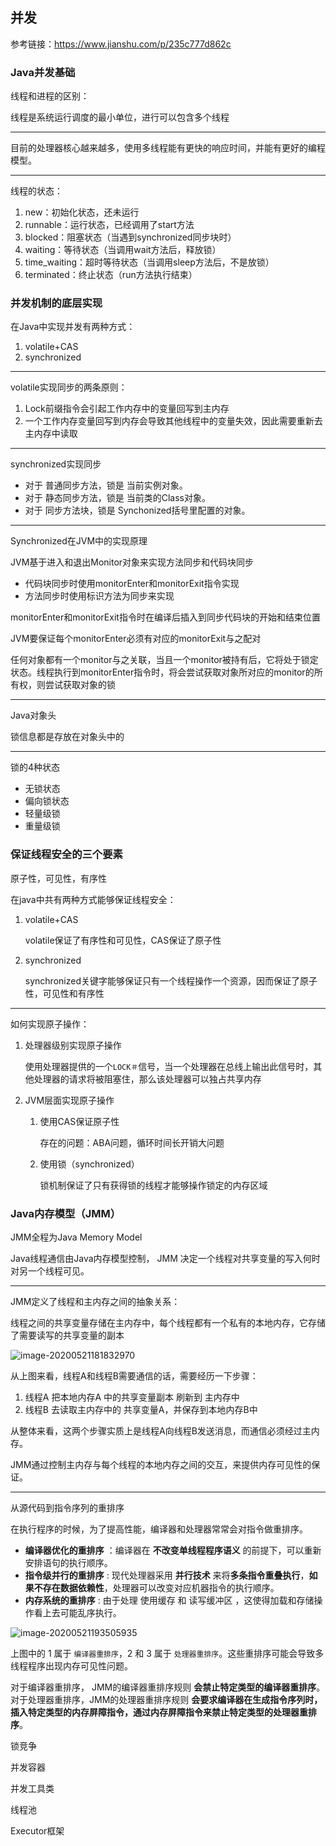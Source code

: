 ## 并发

参考链接：https://www.jianshu.com/p/235c777d862c

### Java并发基础

线程和进程的区别：

线程是系统运行调度的最小单位，进行可以包含多个线程

---

目前的处理器核心越来越多，使用多线程能有更快的响应时间，并能有更好的编程模型。 

---

线程的状态：

1. new：初始化状态，还未运行
2. runnable：运行状态，已经调用了start方法
3. blocked：阻塞状态（当遇到synchronized同步块时）
4. waiting：等待状态（当调用wait方法后，释放锁）
5. time_waiting：超时等待状态（当调用sleep方法后，不是放锁）
6. terminated：终止状态（run方法执行结束）

### 并发机制的底层实现

在Java中实现并发有两种方式：

1. volatile+CAS
2. synchronized

---

volatile实现同步的两条原则：

1. Lock前缀指令会引起工作内存中的变量回写到主内存
2. 一个工作内存变量回写到内存会导致其他线程中的变量失效，因此需要重新去主内存中读取

---

synchronized实现同步

- 对于 普通同步方法，锁是 当前实例对象。
- 对于 静态同步方法，锁是 当前类的Class对象。
- 对于 同步方法块，锁是 Synchonized括号里配置的对象。

---

Synchronized在JVM中的实现原理

JVM基于进入和退出Monitor对象来实现方法同步和代码块同步

- 代码块同步时使用monitorEnter和monitorExit指令实现
- 方法同步时使用标识方法为同步来实现

monitorEnter和monitorExit指令时在编译后插入到同步代码块的开始和结束位置

JVM要保证每个monitorEnter必须有对应的monitorExit与之配对

任何对象都有一个monitor与之关联，当且一个monitor被持有后，它将处于锁定状态。线程执行到monitorEnter指令时，将会尝试获取对象所对应的monitor的所有权，则尝试获取对象的锁

---

Java对象头

锁信息都是存放在对象头中的

---

锁的4种状态

- 无锁状态
- 偏向锁状态
- 轻量级锁
- 重量级锁

### 保证线程安全的三个要素

原子性，可见性，有序性

在java中共有两种方式能够保证线程安全：

1. volatile+CAS

   volatile保证了有序性和可见性，CAS保证了原子性

2. synchronized

   synchronized关键字能够保证只有一个线程操作一个资源，因而保证了原子性，可见性和有序性

---

如何实现原子操作：

1. 处理器级别实现原子操作

   使用处理器提供的一个`LOCK＃`信号，当一个处理器在总线上输出此信号时，其他处理器的请求将被阻塞住，那么该处理器可以独占共享内存 

2. JVM层面实现原子操作

   1. 使用CAS保证原子性

      存在的问题：ABA问题，循环时间长开销大问题

   2. 使用锁（synchronized）

      锁机制保证了只有获得锁的线程才能够操作锁定的内存区域 

### Java内存模型（JMM）

JMM全程为Java Memory Model

Java线程通信由Java内存模型控制， JMM 决定一个线程对共享变量的写入何时对另一个线程可见。 

---

JMM定义了线程和主内存之间的抽象关系：

线程之间的共享变量存储在主内存中，每个线程都有一个私有的本地内存，它存储了需要读写的共享变量的副本

![image-20200521181832970](D:\note\.img\image-20200521181832970.png)

从上图来看，线程A和线程B需要通信的话，需要经历一下步骤：

1. 线程A 把本地内存A 中的共享变量副本 刷新到 主内存中
2. 线程B 去读取主内存中的 共享变量A，并保存到本地内存B中

从整体来看，这两个步骤实质上是线程A向线程B发送消息，而通信必须经过主内存。

JMM通过控制主内存与每个线程的本地内存之间的交互，来提供内存可见性的保证。

---

从源代码到指令序列的重排序

在执行程序的时候，为了提高性能，编译器和处理器常常会对指令做重排序。

- **编译器优化的重排序** ：编译器在 **不改变单线程程序语义** 的前提下，可以重新安排语句的执行顺序。
- **指令级并行的重排序** : 现代处理器采用 **并行技术** 来将**多条指令重叠执行**，**如果不存在数据依赖性**，处理器可以改变对应机器指令的执行顺序。
- **内存系统的重排序** : 由于处理 使用缓存 和 读写缓冲区 ，这使得加载和存储操作看上去可能乱序执行。

![image-20200521193505935](D:\note\.img\image-20200521193505935.png)

 上图中的 1 属于 `编译器重排序`，2 和 3 属于 `处理器重排序`。这些重排序可能会导致多线程程序出现内存可见性问题。 



对于编译器重排序， JMM的编译器重排序规则 **会禁止特定类型的编译器重排序**。
 对于处理器重排序，JMM的处理器重排序规则 **会要求编译器在生成指令序列时，插入特定类型的内存屏障指令，通过内存屏障指令来禁止特定类型的处理器重排序**。





锁竞争

并发容器

并发工具类

线程池

Executor框架